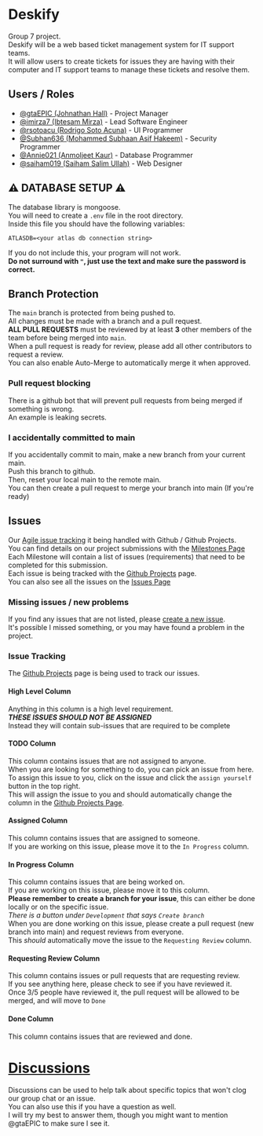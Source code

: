 # Deskify
Group 7 project. <br>
Deskify will be a web based ticket management system for IT support teams. <br>
It will allow users to create tickets for issues they are having with their computer and IT support teams to manage 
these tickets and resolve them.

## Users / Roles
- [@gtaEPIC (Johnathan Hall)](https://github.com/gtaEPIC) - Project Manager
- [@imirza7 (Ibtesam Mirza)](https://github.com/imirza7) - Lead Software Engineer
- [@rsotoacu (Rodrigo Soto Acuna)](https://github.com/rsotoacu) - UI Programmer
- [@Subhan636 (Mohammed Subhaan Asif Hakeem)](https://github.com/Subhan636) - Security Programmer
- [@Annie021 (Anmoljeet Kaur)](https://github.com/Annie021) - Database Programmer
- [@saiham019 (Saiham Salim Ullah)](https://github.com/saiham019) - Web Designer

## ⚠️ DATABASE SETUP ⚠️
The database library is mongoose. <br>
You will need to create a `.env` file in the root directory. <br>
Inside this file you should have the following variables: <br>
```
ATLASDB=<your atlas db connection string>
```
If you do not include this, your program will not work. <br>
**Do not surround with `"`, just use the text and make sure the password is correct.** <br>

## Branch Protection
The `main` branch is protected from being pushed to. <br>
All changes must be made with a branch and a pull request. <br>
**ALL PULL REQUESTS** must be reviewed by at least **3** other members of the team before being merged into `main`. <br>
When a pull request is ready for review, please add all other contributors to request a review. <br>
You can also enable Auto-Merge to automatically merge it when approved. <br>

### Pull request blocking
There is a github bot that will prevent pull requests from being merged if something is wrong. <br>
An example is leaking secrets. <br>

### I accidentally committed to main
If you accidentally commit to main, make a new branch from your current main. <br>
Push this branch to github. <br>
Then, reset your local main to the remote main. <br>
You can then create a pull request to merge your branch into main (If you're ready) <br>

## Issues
Our [Agile issue tracking](https://github.com/users/gtaEPIC/projects/3) it being handled with Github / Github Projects. <br>
You can find details on our project submissions with the [Milestones Page](https://github.com/gtaEPIC/COMP229-Deskify/milestones) <br>
Each Milestone will contain a list of issues (requirements) that need to be completed for this submission. <br>
Each issue is being tracked with the [Github Projects](https://github.com/users/gtaEPIC/projects/3) page. <br>
You can also see all the issues on the [Issues Page](https://github.com/gtaEPIC/COMP229-Deskify/issues)

### Missing issues / new problems
If you find any issues that are not listed, please [create a new issue](https://github.com/gtaEPIC/COMP229-Deskify/issues/new). <br>
It's possible I missed something, or you may have found a problem in the project.<br>

### Issue Tracking
The [Github Projects](https://github.com/users/gtaEPIC/projects/3) page is being used to track our issues. <br>
#### High Level Column
Anything in this column is a high level requirement. <br>
***THESE ISSUES SHOULD NOT BE ASSIGNED*** <br>
Instead they will contain sub-issues that are required to be complete <br>
#### TODO Column
This column contains issues that are not assigned to anyone. <br>
When you are looking for something to do, you can pick an issue from here. <br>
To assign this issue to you, click on the issue and click the `assign yourself` button in the top right. <br>
This will assign the issue to you and should automatically change the column in the [Github Projects Page](https://github.com/users/gtaEPIC/projects/3). <br>
#### Assigned Column
This column contains issues that are assigned to someone. <br>
If you are working on this issue, please move it to the `In Progress` column. <br>
#### In Progress Column
This column contains issues that are being worked on. <br>
If you are working on this issue, please move it to this column. <br>
**Please remember to create a branch for your issue**, this can either be done locally or on the specific issue. <br>
*There is a button under `Development` that says `Create branch`* <br>
When you are done working on this issue, please create a pull request (new branch into main) and request reviews from everyone. <br>
This *should* automatically move the issue to the `Requesting Review` column. <br>
#### Requesting Review Column
This column contains issues or pull requests that are requesting review. <br>
If you see anything here, please check to see if you have reviewed it. <br>
Once 3/5 people have reviewed it, the pull request will be allowed to be merged, and will move to `Done` <br>
#### Done Column
This column contains issues that are reviewed and done. <br>

# [Discussions](https://github.com/gtaEPIC/COMP229-Deskify/discussions)
Discussions can be used to help talk about specific topics that won't clog our group chat or an issue. <br>
You can also use this if you have a question as well. <br>
I will try my best to answer them, though you might want to mention @gtaEPIC to make sure I see it. <br>
